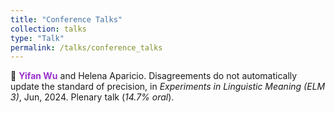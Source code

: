```yaml
---
title: "Conference Talks"
collection: talks
type: "Talk"
permalink: /talks/conference_talks
---
```


:microphone: **<span style="color: #9932CC;">Yifan Wu</span>** and Helena Aparicio. Disagreements do not automatically update the standard of precision, in *Experiments in Linguistic Meaning (ELM 3)*, Jun, 2024. Plenary talk (*14.7% oral*). <br>
